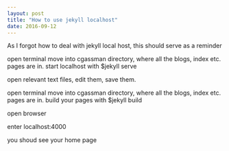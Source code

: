 ```yaml
---
layout: post
title: "How to use jekyll localhost"
date: 2016-09-12
---
```


As I forgot how to deal with jekyll local host, this should serve as a reminder

open terminal
move into cgassman directory, where all the blogs, index etc. pages are in.
start localhost with $jekyll serve

open relevant text files, edit them, save them.

open terminal
move into cgassman directory, where all the blogs, index etc. pages are in.
build your pages with $jekyll build

open browser

enter localhost:4000

you shoud see your home page